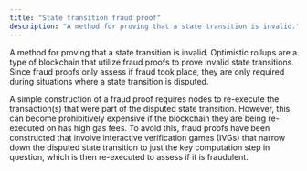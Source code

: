 ```yaml
---
title: "State transition fraud proof"
description: "A method for proving that a state transition is invalid."
---
```


A method for proving that a state transition is invalid. Optimistic rollups are a type of blockchain that utilize fraud proofs to prove invalid state transitions. Since fraud proofs only assess if fraud took place, they are only required during situations where a state transition is disputed.

A simple construction of a fraud proof requires nodes to re-execute the transaction(s) that were part of the disputed state transition. However, this can become prohibitively expensive if the blockchain they are being re-executed on has high gas fees. To avoid this, fraud proofs have been constructed that involve interactive verification games (IVGs) that narrow down the disputed state transition to just the key computation step in question, which is then re-executed to assess if it is fraudulent.